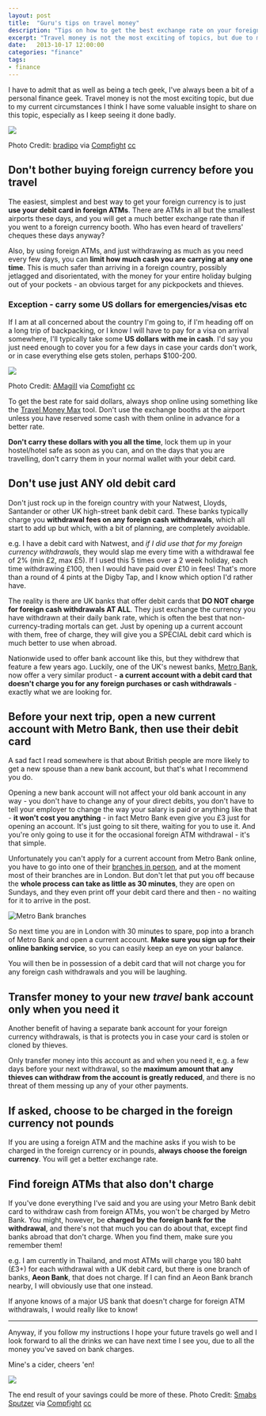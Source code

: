 ```yaml
---
layout: post
title:  "Guru's tips on travel money"
description: "Tips on how to get the best exchange rate on your foreign currency, travel money, and the best debit card to use when abroad for UK travellers."
excerpt: "Travel money is not the most exciting of topics, but due to my current circumstances I think I have some valuable insight to share on this topic, especially as I keep seeing it done badly."
date:   2013-10-17 12:00:00
categories: "finance"
tags: 
- finance
---
```


I have to admit that as well as being a tech geek, I've always been a bit of a personal finance geek. Travel money is not the most exciting topic, but due to my current circumstances I think I have some valuable insight to share on this topic, especially as I keep seeing it done badly.

![](/images/2013-10-17/foreign-currency.jpg)
<div class="credit">
  Photo Credit: <a href="http://www.flickr.com/photos/84632209@N00/1435739708/">bradipo</a> via <a href="http://compfight.com">Compfight</a> <a href="http://creativecommons.org/licenses/by/2.0/">cc</a>
</div>

## Don't bother buying foreign currency before you travel
The easiest, simplest and best way to get your foreign currency is to just **use your debit card in foreign ATMs**. There are ATMs in all but the smallest airports these days, and you will get a much better exchange rate than if you went to a foreign currency booth. Who has even heard of travellers' cheques these days anyway?

Also, by using foreign ATMs, and just withdrawing as much as you need every few days, you can **limit how much cash you are carrying at any one time**. This is much safer than arriving in a foreign country, possibly jetlagged and disorientated, with the money for your entire holiday bulging out of your pockets - an obvious target for any pickpockets and thieves.

### Exception - carry some US dollars for emergencies/visas etc
If I am at all concerned about the country I'm going to, if I'm heading off on a long trip of backpacking, or I know I will have to pay for a visa on arrival somewhere, I'll typically take some **US dollars with me in cash**. I'd say you just need enough to cover you for a few days in case your cards don't work, or in case everything else gets stolen, perhaps $100-200.

![](/images/2013-10-17/dollars.jpg)
<div class="credit">
  Photo Credit: <a href="http://www.flickr.com/photos/85473033@N00/3367543094/">AMagill</a> via <a href="http://compfight.com">Compfight</a> <a href="http://creativecommons.org/licenses/by/2.0/">cc</a>
</div>

To get the best rate for said dollars, always shop online using something like the [Travel Money Max](http://travelmoney.moneysavingexpert.com/) tool. Don't use the exchange booths at the airport unless you have reserved some cash with them online in advance for a better rate.

**Don't carry these dollars with you all the time**, lock them up in your hostel/hotel safe as soon as you can, and on the days that you are travelling, don't carry them in your normal wallet with your debit card.

## Don't use just ANY old debit card
Don't just rock up in the foreign country with your Natwest, Lloyds, Santander or other UK high-street bank debit card. These banks typically charge you **withdrawal fees on any foreign cash withdrawals**, which all start to add up but which, with a bit of planning, are completely avoidable.

e.g. I have a debit card with Natwest, and *if I did use that for my foreign currency withdrawals*, they would slap me every time with a withdrawal fee of 2% (min £2, max £5). If I used this 5 times over a 2 week holiday, each time withdrawing £100, then I would have paid over £10 in fees! That's more than a round of 4 pints at the Digby Tap, and I know which option I'd rather have.

The reality is there are UK banks that offer debit cards that **DO NOT charge for foreign cash withdrawals AT ALL**. They just exchange the currency you have withdrawn at their daily bank rate, which is often the best that non-currency-trading mortals can get. Just by opening up a current account with them, free of charge, they will give you a SPECIAL debit card which is much better to use when abroad.

Nationwide used to offer bank account like this, but they withdrew that feature a few years ago. Luckily, one of the UK's newest banks, [Metro Bank](https://www.metrobankonline.co.uk/), now offer a very similar product - **a current account with a debit card that doesn't charge you for any foreign purchases or cash withdrawals** - exactly what we are looking for.

## Before your next trip, open a new current account with Metro Bank, then use their debit card
A sad fact I read somewhere is that about British people are more likely to get a new spouse than a new bank account, but that's what I recommend you do. 

Opening a new bank account will not affect your old bank account in any way - you don't have to change any of your direct debits, you don't have to tell your employer to change the way your salary is paid or anything like that - **it won't cost you anything** - in fact Metro Bank even give you £3 just for opening an account. It's just going to sit there, waiting for you to use it. And you're only going to use it for the occasional foreign ATM withdrawal - it's that simple.

Unfortunately you can't apply for a current account from Metro Bank online, you have to go into one of their [branches in person](https://www.metrobankonline.co.uk/Our-Stores/OurStores/), and at the moment most of their branches are in London. But don't let that put you off because the **whole process can take as little as 30 minutes**, they are open on Sundays, and they even print off your debit card there and then - no waiting for it to arrive in the post.

![Metro Bank branches](/images/2013-10-17/metro-bank-branches.jpg)

So next time you are in London with 30 minutes to spare, pop into a branch of Metro Bank and open a current account. **Make sure you sign up for their online banking service**, so you can easily keep an eye on your balance.

You will then be in possession of a debit card that will not charge you for any foreign cash withdrawals and you will be laughing.

## Transfer money to your new *travel* bank account only when you need it
Another benefit of having a separate bank account for your foreign currency withdrawals, is that is protects you in case your card is stolen or cloned by thieves.

Only transfer money into this account as and when you need it, e.g. a few days before your next withdrawal, so the **maximum amount that any thieves can withdraw from the account is greatly reduced**, and there is no threat of them messing up any of your other payments.

## If asked, choose to be charged in the foreign currency not pounds
If you are using a foreign ATM and the machine asks if you wish to be charged in the foreign currency or in pounds, **always choose the foreign currency**. You will get a better exchange rate.

## Find foreign ATMs that also don't charge
If you've done everything I've said and you are using your Metro Bank debit card to withdraw cash from foreign ATMs, you won't be charged by Metro Bank. You might, however, be **charged by the foreign bank for the withdrawal**, and there's not that much you can do about that, except find banks abroad that don't charge. When you find them, make sure you remember them! 

e.g. I am currently in Thailand, and most ATMs will charge you 180 baht (£3+) for each withdrawal with a UK debit card, but there is one branch of banks, **Aeon Bank**, that does not charge. If I can find an Aeon Bank branch nearby, I will obviously use that one instead.

If anyone knows of a major US bank that doesn't charge for foreign ATM withdrawals, I would really like to know!

------------
Anyway, if you follow my instructions I hope your future travels go well and I look forward to all the drinks we can have next time I see you, due to all the money you've saved on bank charges.

Mine's a cider, cheers 'en!

![](/images/2013-10-17/cider.jpg)
<div class="credit">
  The end result of your savings could be more of these. Photo Credit: <a href="http://www.flickr.com/photos/10413717@N08/9275016043/">Smabs Sputzer</a> via <a href="http://compfight.com">Compfight</a> <a href="http://creativecommons.org/licenses/by/2.0/">cc</a>
</div>